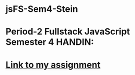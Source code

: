 # jsFS-Sem4-Stein
#  Period-2 Fullstack JavaScript Semester 4 HANDIN:
#  [Link to my assignment](https://docs.google.com/document/d/1I8P9_boQa9RdwG3FlADrFmwUeKGAMsiAL9Ji3kv2ItM/edit?usp=sharing)
